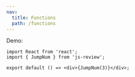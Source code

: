 ```yaml
---
nav:
  title: Functions
  path: /functions
---
```


Demo:

```tsx
import React from 'react';
import { JumpNum } from 'js-review';

export default () => <div>{JumpNum(3)}</div>;
```

